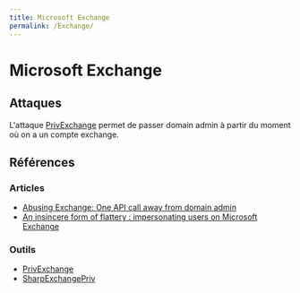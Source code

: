 ```yaml
---
title: Microsoft Exchange
permalink: /Exchange/
---
```


# Microsoft Exchange

## Attaques

L'attaque [PrivExchange](https://github.com/dirkjanm/privexchange/) permet de passer domain admin à partir du moment où on a un compte exchange.

## Références

### Articles
- [Abusing Exchange: One API call away from domain admin](https://dirkjanm.io/abusing-exchange-one-api-call-away-from-domain-admin/)
- [An insincere form of flattery : impersonating users on Microsoft Exchange](https://www.thezdi.com/blog/2018/12/19/an-insincere-form-of-flattery-impersonating-users-on-microsoft-exchange)

### Outils
- [PrivExchange](https://github.com/dirkjanm/privexchange/)
- [SharpExchangePriv](https://github.com/panagioto/SharpExchangePriv)
